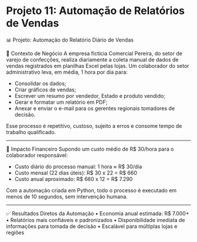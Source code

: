 # Projeto 11: Automação de Relatórios de Vendas

📊 Projeto: Automação do Relatório Diário de Vendas

🧠 Contexto de Negócio
A empresa fictícia Comercial Pereira, do setor de varejo de confecções, realiza diariamente a coleta manual de dados de vendas registrados em planilhas Excel pelas lojas. Um colaborador do setor administrativo leva, em média, 1 hora por dia para:
-	Consolidar os dados;
-	Criar gráficos de vendas;
-	Escrever um resumo por vendedor, Estado e produto vendido;
- Gerar e formatar um relatório em PDF;
- Anexar e enviar o e-mail para os gerentes regionais tomadores de decisão.

Esse processo é repetitivo, custoso, sujeito a erros e consome tempo de trabalho qualificado.
________________________________________
💸 Impacto Financeiro
Supondo um custo médio de R$ 30/hora para o colaborador responsável:
- Custo diário do processo manual:
1 hora ≈ R$ 30/dia
-	Custo mensal (22 dias úteis):
R$ 30 x 22 = R$ 660
-	Custo anual aproximado:
R$ 660 x 12 = R$ 7.290

Com a automação criada em Python, todo o processo é executado em menos de 10 segundos, sem intervenção humana.
________________________________________
✅ Resultados Diretos da Automação
•	Economia anual estimada: R$ 7.000+
•	Relatórios mais confiáveis e padronizados
•	Disponibilidade imediata de informações para tomada de decisão
•	Escalável para múltiplas lojas e regiões


